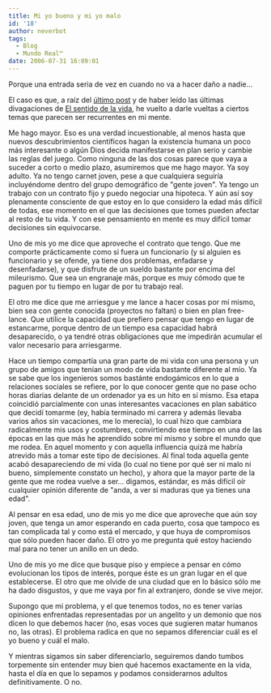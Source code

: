 ```yaml
---
title: Mi yo bueno y mi yo malo
id: '18'
author: neverbot
tags:
  - Blog
  - Mundo Real™
date: 2006-07-31 16:09:01
---
```


Porque una entrada seria de vez en cuando no va a hacer daño a nadie...

El caso es que, a raíz del [último post](https://neverbot.com/2006/07/29/creatividad-en-excel/) y de haber leído las últimas divagaciones de [El sentido de la vida](http://www.elsentidodelavida.net/node/342), he vuelto a darle vueltas a ciertos temas que parecen ser recurrentes en mi mente.

Me hago mayor. Eso es una verdad incuestionable, al menos hasta que nuevos descubrimientos científicos hagan la existencia humana un poco más interesante o algún Dios decida manifestarse en plan serio y cambie las reglas del juego. Como ninguna de las dos cosas parece que vaya a suceder a corto o medio plazo, asumiremos que me hago mayor. Ya soy adulto. Ya no tengo carnet joven, pese a que cualquiera seguiría incluyéndome dentro del grupo demográfico de "gente joven". Ya tengo un trabajo con un contrato fijo y puedo negociar una hipoteca. Y aún así soy plenamente consciente de que estoy en lo que considero la edad más difícil de todas, ese momento en el que las decisiones que tomes pueden afectar al resto de tu vida. Y con ese pensamiento en mente es muy difícil tomar decisiones sin equivocarse.

Uno de mis yo me dice que aproveche el contrato que tengo. Que me comporte prácticamente como si fuera un funcionario (y si alguien es funcionario y se ofende, ya tiene dos problemas, enfadarse y desenfadarse), y que disfrute de un sueldo bastante por encima del mileurismo. Que sea un engranaje más, porque es muy cómodo que te paguen por tu tiempo en lugar de por tu trabajo real.

El otro me dice que me arriesgue y me lance a hacer cosas por mí mismo, bien sea con gente conocida (proyectos no faltan) o bien en plan free-lance. Que utilice la capacidad que prefiero pensar que tengo en lugar de estancarme, porque dentro de un tiempo esa capacidad habrá desaparecido, o ya tendré otras obligaciones que me impedirán acumular el valor necesario para arriesgarme.

Hace un tiempo compartía una gran parte de mi vida con una persona y un grupo de amigos que tenían un modo de vida bastante diferente al mío. Ya se sabe que los ingenieros somos bastánte endogámicos en lo que a relaciones sociales se refiere, por lo que conocer gente que no pase ocho horas diarias delante de un ordenador ya es un hito en sí mismo. Esa etapa coincidió parcialmente con unas interesantes vacaciones en plan sabático que decidí tomarme (ey, había terminado mi carrera y además llevaba varios años sin vacaciones, me lo merecía), lo cual hizo que cambiara radicalmente mis usos y costumbres, convirtiendo ese tiempo en una de las épocas en las que más he aprendido sobre mí mismo y sobre el mundo que me rodea. En aquel momento y con aquella influencia quizá me habría atrevido más a tomar este tipo de decisiones. Al final toda aquella gente acabó desapareciendo de mi vida (lo cual no tiene por qué ser ni malo ni bueno, simplemente constato un hecho), y ahora que la mayor parte de la gente que me rodea vuelve a ser... digamos, estándar, es más difícil oír cualquier opinión diferente de "anda, a ver si maduras que ya tienes una edad".

Al pensar en esa edad, uno de mis yo me dice que aproveche que aún soy joven, que tenga un amor esperando en cada puerto, cosa que tampoco es tan complicada tal y como está el mercado, y que huya de compromisos que sólo pueden hacer daño. El otro yo me pregunta qué estoy haciendo mal para no tener un anillo en un dedo.

Uno de mis yo me dice que busque piso y empiece a pensar en cómo evolucionan los tipos de interés, porque éste es un gran lugar en el que establecerse. El otro que me olvide de una ciudad que en lo básico sólo me ha dado disgustos, y que me vaya por fin al extranjero, donde se vive mejor.

Supongo que mi problema, y el que tenemos todos, no es tener varias opiniones enfrentadas representadas por un angelito y un demonio que nos dicen lo que debemos hacer (no, esas voces que sugieren matar humanos no, las otras). El problema radica en que no sepamos diferenciar cuál es el yo bueno y cuál el malo.

Y mientras sigamos sin saber diferenciarlo, seguiremos dando tumbos torpemente sin entender muy bien qué hacemos exactamente en la vida, hasta el día en que lo sepamos y podamos considerarnos adultos definitivamente. O no.